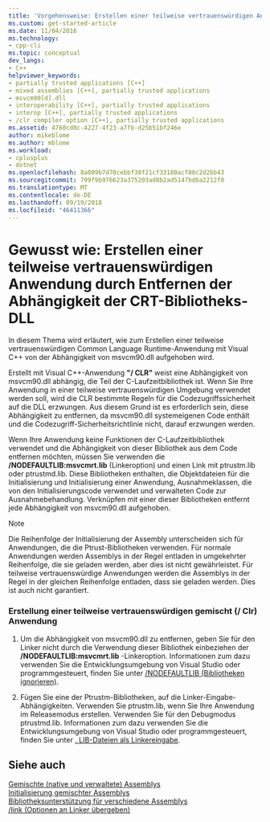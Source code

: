 ```yaml
---
title: 'Vorgehensweise: Erstellen einer teilweise vertrauenswürdigen Anwendung (C++ / CLI) | Microsoft-Dokumentation'
ms.custom: get-started-article
ms.date: 11/04/2016
ms.technology:
- cpp-cli
ms.topic: conceptual
dev_langs:
- C++
helpviewer_keywords:
- partially trusted applications [C++]
- mixed assemblies [C++], partially trusted applications
- msvcm90[d].dll
- interoperability [C++], partially trusted applications
- interop [C++], partially trusted applications
- /clr compiler option [C++], partially trusted applications
ms.assetid: 4760cd0c-4227-4f23-a7fb-d25b51bf246e
author: mikeblome
ms.author: mblome
ms.workload:
- cplusplus
- dotnet
ms.openlocfilehash: 8a009b7d70cebbf38f21cf33180acf80c2d2bb43
ms.sourcegitcommit: 799f9b976623a375203ad8b2ad5147bd6a2212f0
ms.translationtype: MT
ms.contentlocale: de-DE
ms.lasthandoff: 09/19/2018
ms.locfileid: "46411366"
---
```

# <a name="how-to-create-a-partially-trusted-application-by-removing-dependency-on-the-crt-library-dll"></a>Gewusst wie: Erstellen einer teilweise vertrauenswürdigen Anwendung durch Entfernen der Abhängigkeit der CRT-Bibliotheks-DLL

In diesem Thema wird erläutert, wie zum Erstellen einer teilweise vertrauenswürdigen Common Language Runtime-Anwendung mit Visual C++ von der Abhängigkeit von msvcm90.dll aufgehoben wird.

Erstellt mit Visual C++-Anwendung **"/ CLR"** weist eine Abhängigkeit von msvcm90.dll abhängig, die Teil der C-Laufzeitbibliothek ist. Wenn Sie Ihre Anwendung in einer teilweise vertrauenswürdigen Umgebung verwendet werden soll, wird die CLR bestimmte Regeln für die Codezugriffssicherheit auf die DLL erzwungen. Aus diesem Grund ist es erforderlich sein, diese Abhängigkeit zu entfernen, da msvcm90.dll systemeigenen Code enthält und die Codezugriff-Sicherheitsrichtlinie nicht, darauf erzwungen werden.

Wenn Ihre Anwendung keine Funktionen der C-Laufzeitbibliothek verwendet und die Abhängigkeit von dieser Bibliothek aus dem Code entfernen möchten, müssen Sie verwenden die **/NODEFAULTLIB:msvcmrt.lib** (Linkeroption) und einen Link mit ptrustm.lib oder ptrustmd.lib. Diese Bibliotheken enthalten, die Objektdateien für die Initialisierung und Initialisierung einer Anwendung, Ausnahmeklassen, die von den Initialisierungscode verwendet und verwalteten Code zur Ausnahmebehandlung. Verknüpfen mit einer dieser Bibliotheken entfernt jede Abhängigkeit von msvcm90.dll aufgehoben.

> [!NOTE]
>  Die Reihenfolge der Initialisierung der Assembly unterscheiden sich für Anwendungen, die die Ptrust-Bibliotheken verwenden. Für normale Anwendungen werden Assemblys in der Regel entladen in umgekehrter Reihenfolge, die sie geladen werden, aber dies ist nicht gewährleistet. Für teilweise vertrauenswürdige Anwendungen werden die Assemblys in der Regel in der gleichen Reihenfolge entladen, dass sie geladen werden. Dies ist auch nicht garantiert.

### <a name="to-create-a-partially-trusted-mixed-clr-application"></a>Erstellung einer teilweise vertrauenswürdigen gemischt (/ Clr) Anwendung

1. Um die Abhängigkeit von msvcm90.dll zu entfernen, geben Sie für den Linker nicht durch die Verwendung dieser Bibliothek einbeziehen der **/NODEFAULTLIB:msvcmrt.lib** -Linkeroption. Informationen zum dazu verwenden Sie die Entwicklungsumgebung von Visual Studio oder programmgesteuert, finden Sie unter [/NODEFAULTLIB (Bibliotheken ignorieren)](../build/reference/nodefaultlib-ignore-libraries.md).

1. Fügen Sie eine der Ptrustm-Bibliotheken, auf die Linker-Eingabe-Abhängigkeiten. Verwenden Sie ptrustm.lib, wenn Sie Ihre Anwendung im Releasemodus erstellen. Verwenden Sie für den Debugmodus ptrustmd.lib. Informationen zum dazu verwenden Sie die Entwicklungsumgebung von Visual Studio oder programmgesteuert, finden Sie unter [. LIB-Dateien als Linkereingabe](../build/reference/dot-lib-files-as-linker-input.md).

## <a name="see-also"></a>Siehe auch

[Gemischte (native und verwaltete) Assemblys](../dotnet/mixed-native-and-managed-assemblies.md)<br/>
[Initialisierung gemischter Assemblys](../dotnet/initialization-of-mixed-assemblies.md)<br/>
[Bibliotheksunterstützung für verschiedene Assemblys](../dotnet/library-support-for-mixed-assemblies.md)<br/>
[/link (Optionen an Linker übergeben)](../build/reference/link-pass-options-to-linker.md)
